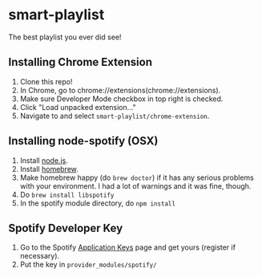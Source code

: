 smart-playlist
==============

The best playlist you ever did see!

Installing Chrome Extension
---------------------------
1. Clone this repo!
2. In Chrome, go to chrome://extensions(chrome://extensions).
3. Make sure Developer Mode checkbox in top right is checked.
4. Click "Load unpacked extension..."
5. Navigate to and select `smart-playlist/chrome-extension`.

Installing node-spotify (OSX)
-----------------------------
1. Install [node.js](http://nodejs.org/download/).
2. Install [homebrew](http://brew.sh/).
3. Make homebrew happy (do `brew doctor`) if it has any serious problems with your environment. I had a lot of warnings and it was fine, though.
4. Do `brew install libspotify`
5. In the spotify module directory, do `npm install`

Spotify Developer Key
---------------------
1. Go to the Spotify [Application Keys](https://devaccount.spotify.com/my-account/keys/) page and get yours (register if necessary).
2. Put the key in `provider_modules/spotify/`
 
